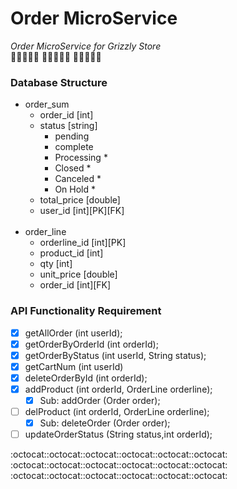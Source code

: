 # Order MicroService
*Order MicroService for Grizzly Store* <br/>
:panda_face::panda_face::panda_face::panda_face::panda_face:
:panda_face::panda_face::panda_face::panda_face::panda_face:
:panda_face::panda_face::panda_face::panda_face::panda_face:

### Database Structure

* order_sum
  * order_id          [int]
  * status            [string]
    * pending   
    * complete
    * Processing    *
    * Closed    *
    * Canceled  *
    * On Hold   *
  * total_price       [double]
  * user_id           [int][PK][FK]
  <br/>
* order_line
  * orderline_id       [int][PK]
  * product_id [int]
  * qty [int]
  * unit_price [double]
  * order_id [int][FK]
  
  
### API Functionality Requirement

- [x] getAllOrder (int userId);
- [x] getOrderByOrderId (int orderId);
- [x] getOrderByStatus (int userId, String status);
- [x] getCartNum (int userId)
- [x] deleteOrderById (int orderId);
- [x] addProduct (int orderId, OrderLine orderline);
    - [x] Sub: addOrder (Order order);
- [ ] delProduct (int orderId, OrderLine orderline);
    - [x] Sub: deleteOrder (Order order);
- [ ] updateOrderStatus (String status,int orderId);

:octocat::octocat::octocat::octocat::octocat::octocat:
:octocat::octocat::octocat::octocat::octocat::octocat:
:octocat::octocat::octocat::octocat::octocat::octocat:
